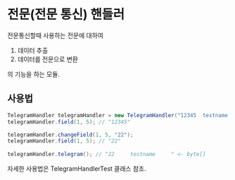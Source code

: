 # 전문(전문 통신) 핸들러
전문통신할때 사용하는 전문에 대하여 
1. 데이터 추출
2. 데이터를 전문으로 변환

의 기능을 하는 모듈.

## 사용법
```java
TelegramHandler telegramHandler = new TelegramHandler("12345  testname     ");
telegramHandler.field(1, 5); // "12345"

telegramHandler.changeField(1, 5, "22");
telegramHandler.field(1, 5); // "22"
    
telegramHandler.telegram(); // "22     testname     " <- byte[]
```
자세한 사용법은
TelegramHandlerTest 클래스 참조.
